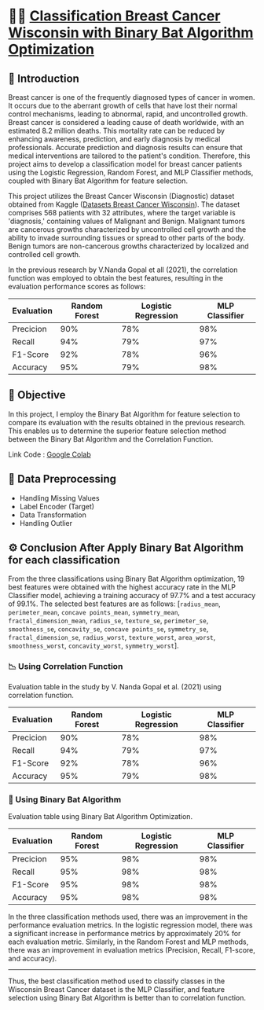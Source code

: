 # 🧠🦇 [Classification Breast Cancer Wisconsin with Binary Bat Algorithm Optimization](https://colab.research.google.com/drive/1eYRvhP9_XxNta90Tl78MGFDT4cC0slW_?usp=sharing)

## 📍 Introduction
Breast cancer is one of the frequently diagnosed types of cancer in women. It occurs due to the aberrant growth of cells that have lost their normal control mechanisms, leading to abnormal, rapid, and uncontrolled growth. Breast cancer is considered a leading cause of death worldwide, with an estimated 8.2 million deaths. This mortality rate can be reduced by enhancing awareness, prediction, and early diagnosis by medical professionals. Accurate prediction and diagnosis results can ensure that medical interventions are tailored to the patient's condition. Therefore, this project aims to develop a classification model for breast cancer patients using the Logistic Regression, Random Forest, and MLP Classifier methods, coupled with Binary Bat Algorithm for feature selection. 

This project utilizes the Breast Cancer Wisconsin (Diagnostic) dataset obtained from Kaggle ([Datasets Breast Cancer Wisconsin](https://www.kaggle.com/datasets/uciml/breast-cancer-wisconsin-data)). The dataset comprises 568 patients with 32 attributes, where the target variable is 'diagnosis,' containing values of Malignant and Benign. Malignant tumors are cancerous growths characterized by uncontrolled cell growth and the ability to invade surrounding tissues or spread to other parts of the body. Benign tumors are non-cancerous growths characterized by localized and controlled cell growth.

In the previous research by V.Nanda Gopal et all (2021), the correlation function was employed to obtain the best features, resulting in the evaluation performance scores as follows:

| Evaluation | Random Forest | Logistic Regression | MLP Classifier |
| --------------- | --------------- | --------------- |--------------- |
| Precicion | 90%   | 78%   | 98%  |
| Recall  | 94%   | 79%    | 97%   |
| F1-Score   | 92%   | 78%   | 96%   |
| Accuracy    | 95%   | 79%   | 98%   |

## 📍 Objective
In this project, I employ the Binary Bat Algorithm for feature selection to compare its evaluation with the results obtained in the previous research. This enables us to determine the superior feature selection method between the Binary Bat Algorithm and the Correlation Function. 

Link Code : [Google Colab](https://colab.research.google.com/drive/1eYRvhP9_XxNta90Tl78MGFDT4cC0slW_?usp=sharing)

## 🧪 Data Preprocessing
  - Handling Missing Values
  - Label Encoder (Target)
  - Data Transformation
  - Handling Outlier

## ⚙️ Conclusion After Apply Binary Bat Algorithm for each classification

From the three classifications using Binary Bat Algorithm optimization, 19 best features were obtained with the highest accuracy rate in the MLP Classifier model, achieving a training accuracy of 97.7% and a test accuracy of 99.1%. The selected best features are as follows: [`radius_mean`, `perimeter_mean`, `concave points_mean`, `symmetry_mean`, `fractal_dimension_mean`, `radius_se`, `texture_se`, `perimeter_se`, `smoothness_se`, `concavity_se`, `concave points_se`, `symmetry_se`, `fractal_dimension_se`, `radius_worst`, `texture_worst`, `area_worst`, `smoothness_worst`, `concavity_worst`, `symmetry_worst`].

### 📉 Using Correlation Function
Evaluation table in the study by V. Nanda Gopal et al. (2021) using correlation function.

| Evaluation | Random Forest | Logistic Regression | MLP Classifier |
| --------------- | --------------- | --------------- |--------------- |
| Precicion | 90%   | 78%   | 98%  |
| Recall  | 94%   | 79%    | 97%   |
| F1-Score   | 92%   | 78%   | 96%   |
| Accuracy    | 95%   | 79%   | 98%   |

### 🦇 Using Binary Bat Algorithm
Evaluation table using Binary Bat Algorithm Optimization.

| Evaluation | Random Forest | Logistic Regression | MLP Classifier |
| --------------- | --------------- | --------------- |--------------- |
| Precicion | 95%   | 98%   | 98%  |
| Recall  | 95%   | 98%    | 98%   |
| F1-Score   | 95%   | 98%   | 98%   |
| Accuracy    | 95%   | 98%   | 98%   |

In the three classification methods used, there was an improvement in the performance evaluation metrics. In the logistic regression model, there was a significant increase in performance metrics by approximately 20% for each evaluation metric. Similarly, in the Random Forest and MLP methods, there was an improvement in evaluation metrics (Precision, Recall, F1-score, and accuracy).

---
Thus, the best classification method used to classify classes in the Wisconsin Breast Cancer dataset is the MLP Classifier, and feature selection using Binary Bat Algorithm is better than to correlation function.




